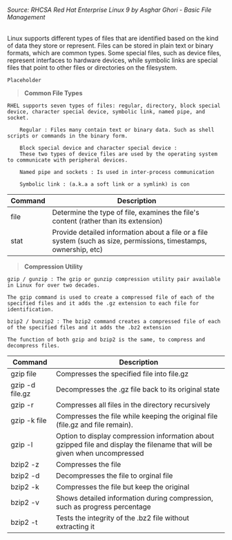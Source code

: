###### *Source:* RHCSA Red Hat Enterprise Linux 9 by Asghar Ghori - Basic File Management

Linux supports different types of files that are identified based on the kind of data they store or represent. Files can be stored in plain text or binary formats, which are common types. Some special files, such as device files, represent interfaces to hardware devices, while symbolic links are special files that point to other files or directories on the filesystem.

    Placeholder

> **Common File Types**

    RHEL supports seven types of files: regular, directory, block special device, character special device, symbolic link, named pipe, and socket. 

        Regular : Files many contain text or binary data. Such as shell scripts or commands in the binary form.

        Block special device and character special device : 
        These two types of device files are used by the operating system to communicate with peripheral devices. 

        Named pipe and sockets : Is used in inter-process communication

        Symbolic link : (a.k.a a soft link or a symlink) is con

        
| Command | Description |
| --- | --- |
| file | Determine the type of file, examines the file's content (rather than its extension) |
| stat | Provide detailed information about a file or a file system (such as size, permissions, timestamps, ownership, etc) |

> **Compression Utility**

    gzip / gunzip : The gzip or gunzip compression utility pair available in Linux for over two decades.
    
    The gzip command is used to create a compressed file of each of the specified files and it adds the .gz extension to each file for identification.

    bzip2 / bunzip2 : The bzip2 command creates a compressed file of each of the specified files and it adds the .bz2 extension

    The function of both gzip and bzip2 is the same, to compress and decompress files.
    
| Command | Description |
| --- | --- |
| gzip file | Compresses the specified file into file.gz |
| gzip -d file.gz | Decompresses the .gz file back to its original state |
| gzip -r | Compresses all files in the directory recursively |
| gzip -k file | Compresses the file while keeping the original file (file.gz and file remain). |
| gzip -l | Option to display compression information about gzipped file and display the filename that will be given when uncompressed |
| bzip2 -z | Compresses  the file |
| bzip2 -d | Decompresses the file to orginal file |
| bzip2 -k | Compresses the file but keep the original |
| bzip2 -v | Shows detailed information during compression, such as progress percentage |
| bzip2 -t | Tests the integrity of the .bz2 file without extracting it |





